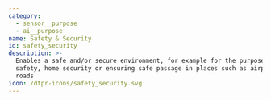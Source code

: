 ```yaml
---
category:
  - sensor__purpose
  - ai__purpose
name: Safety & Security
id: safety_security
description: >-
  Enables a safe and/or secure environment, for example for the purposes of fire
  safety, home security or ensuring safe passage in places such as airports or
  roads
icon: /dtpr-icons/safety_security.svg
---
```



